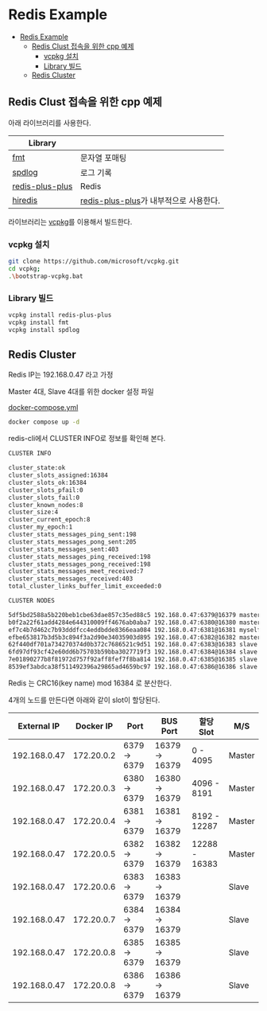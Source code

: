 # Redis Example

- [Redis Example](#redis-example)
  - [Redis Clust 접속을 위한 cpp 예제](#redis-clust-접속을-위한-cpp-예제)
    - [vcpkg 설치](#vcpkg-설치)
    - [Library 빌드](#library-빌드)
  - [Redis Cluster](#redis-cluster)

## Redis Clust 접속을 위한 cpp 예제

아래 라이브러리를 사용한다.

| Library |  |
|---------|--|
| [fmt](https://github.com/fmtlib/fmt) | 문자열 포매팅 |
| [spdlog](https://github.com/gabime/spdlog) | 로그 기록 |
| [redis-plus-plus](https://github.com/sewenew/redis-plus-plus) | Redis |
| [hiredis](https://github.com/redis/hiredis) | [redis-plus-plus](https://github.com/sewenew/redis-plus-plus)가 내부적으로 사용한다. |

라이브러리는 [vcpkg](https://learn.microsoft.com/ko-kr/vcpkg/get_started/overview)를 이용해서 빌드한다.

### vcpkg 설치

```bash
git clone https://github.com/microsoft/vcpkg.git
cd vcpkg;
.\bootstrap-vcpkg.bat
```

### Library 빌드

```bash
vcpkg install redis-plus-plus
vcpkg install fmt
vcpkg install spdlog
```

## Redis Cluster

Redis IP는 192.168.0.47 라고 가정

Master 4대, Slave 4대를 위한 docker 설정 파일

[docker-compose.yml](./docker-compose.yml)

```bash
docker compose up -d
```

redis-cli에서 CLUSTER INFO로 정보를 확인해 본다.

```bash
CLUSTER INFO

cluster_state:ok
cluster_slots_assigned:16384
cluster_slots_ok:16384
cluster_slots_pfail:0
cluster_slots_fail:0
cluster_known_nodes:8
cluster_size:4
cluster_current_epoch:8
cluster_my_epoch:1
cluster_stats_messages_ping_sent:198
cluster_stats_messages_pong_sent:205
cluster_stats_messages_sent:403
cluster_stats_messages_ping_received:198
cluster_stats_messages_pong_received:198
cluster_stats_messages_meet_received:7
cluster_stats_messages_received:403
total_cluster_links_buffer_limit_exceeded:0
```

```bash
CLUSTER NODES

5df5bd2588a5b220beb1cbe63dae857c35ed88c5 192.168.0.47:6379@16379 master - 0 1728114681000 1 connected 0-4095
b0f2a22f61add4284e644310009ff4676ab0aba7 192.168.0.47:6380@16380 master - 0 1728114681292 2 connected 4096-8191
ef7c4b7d462c7b93dddfcc4eddbdde8366eaa084 192.168.0.47:6381@16381 myself,master - 0 0 3 connected 8192-12287
efbe653817b3d5b3c894f3a2d90e34035903d895 192.168.0.47:6382@16382 master - 0 1728114679272 4 connected 12288-16383
62f440df701a734270374d0b372c7686521c9d51 192.168.0.47:6383@16383 slave efbe653817b3d5b3c894f3a2d90e34035903d895 0 1728114679000 4 connected
6fd97df93cf42e60dd6b75703b59bba3027719f3 192.168.0.47:6384@16384 slave 5df5bd2588a5b220beb1cbe63dae857c35ed88c5 0 1728114682302 1 connected
7e01890277b8f81972d757f92aff8fef7f8ba814 192.168.0.47:6385@16385 slave b0f2a22f61add4284e644310009ff4676ab0aba7 0 1728114680000 2 connected
8539ef3abdca38f511492396a29865ad4659bc97 192.168.0.47:6386@16386 slave ef7c4b7d462c7b93dddfcc4eddbdde8366eaa084 0 1728114681000 3 connected
```

Redis 는 CRC16(key name) mod 16384 로 분산한다.

4개의 노드를 만든다면 아래와 같이 slot이 할당된다.

| External IP | Docker IP | Port | BUS Port | 할당 Slot | M/S |
|-------------|-----------|------|----------|------|-----|
| 192.168.0.47 | 172.20.0.2 | 6379 -> 6379 | 16379 -> 16379 | 0 - 4095 | Master |
| 192.168.0.47 | 172.20.0.3 | 6380 -> 6379 | 16380 -> 16379 | 4096 - 8191 | Master |
| 192.168.0.47 | 172.20.0.4 | 6381 -> 6379 | 16381 -> 16379 | 8192 - 12287 | Master |
| 192.168.0.47 | 172.20.0.5 | 6382 -> 6379 | 16382 -> 16379 | 12288 - 16383 | Master |
| 192.168.0.47 | 172.20.0.6 | 6383 -> 6379 | 16383 -> 16379 | | Slave |
| 192.168.0.47 | 172.20.0.7 | 6384 -> 6379 | 16384 -> 16379 | | Slave |
| 192.168.0.47 | 172.20.0.8 | 6385 -> 6379 | 16385 -> 16379 | | Slave |
| 192.168.0.47 | 172.20.0.8 | 6386 -> 6379 | 16386 -> 16379 | | Slave |

